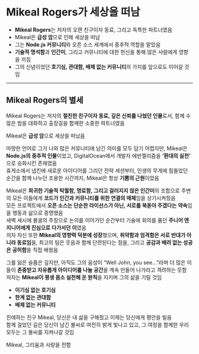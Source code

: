 # Mikeal Rogers가 세상을 떠남


* **Mikeal Rogers**는 저자의 오랜 친구이자 동료, 그리고 독특한 파트너였음
* Mikeal은 **급성 암**으로 인해 세상을 떠남
* 그는 **Node.js 커뮤니티**와 오픈 소스 세계에서 중추적 역할을 맡았음
* **기술적 명석함**과 **인간미**, 그리고 커뮤니티에 대한 헌신을 통해 많은 사람에게 영향을 끼침
* 그의 신념이었던 **호기심, 관대함, 배제 없는 커뮤니티**의 가치를 앞으로도 이어갈 것임

---

Mikeal Rogers의 별세
-----------------

Mikeal Rogers는 저자의 **절친한 친구이자 동료, 깊은 신뢰를 나눴던 인물**로서, 함께 수많은 밤을 대화하고 출장길을 함께한 소중한 파트너였음

Mikeal은 **급성 암**으로 세상을 떠났음

마땅한 언어로 그가 나와 많은 커뮤니티에 남긴 의미를 모두 담기 어렵지만, Mikeal은 **Node.js의 중추적 인물**이었고, DigitalOcean에서 개발자 에반젤리즘을 **‘환대의 실천’** 으로 승화시킨 존재였음  
휴게소에서 냅킨에 새로운 아이디어를 그리던 전략 세션부터, 인생의 무게에 힘들었던 순간을 함께 나누던 조용한 시간까지, Mikeal은 항상 **기쁨의 근원**이었음

Mikeal은 **희귀한 기술적 탁월함, 명료함, 그리고 걸러지지 않은 인간미**의 조합으로 주변의 모든 이들에게 **코드가 인간과 커뮤니티를 위한 연결의 매체**임을 상기시켜줬음  
모든 프로젝트에서 **오픈 소스는 단순한 라이선스가 아닌, 서로를 북돋아 주겠다는 약속**임을 행동과 삶으로 증명했음  
새벽 세시에 불굴의 주장으로 논의를 이어가던 순간부터 기술에 회의를 품던 **주니어 엔지니어에게 진심으로 다가서던 이**였음  
저자 자신 또한 **Mikeal의 영향력 덕분에 성장**했으며, **취약함과 엄격함은 서로 반대가 아니라 동료임**을, 최고의 팀은 웃음과 함께 단련된다는 점을, 그리고 **공감과 배려 없는 성공은 공허함**을 직접 배웠음

그를 잃은 슬픔은 깊지만, 아직도 그의 음성이 “Well John, you see…”라며 더 많은 이들이 **존중받고 자유롭게 아이디어를 나눌 공간**을 계속 만들어 나가라고 격려하는 듯함  
저자는 **Mikeal이 평생 몸소 실천해 온 원칙**을 지키며 그의 삶을 기릴 것임

* **이기심 없는 호기심**
* **한계 없는 관대함**
* **배제 없는 커뮤니티**

친애하는 친구 Mikeal, 당신은 내 삶을 구해줬고 이제는 당신에게 평안을 빌음  
함께 걸었던 길은 당신이 남긴 불씨로 여전히 밝게 빛나고 있고, 그 여정을 함께한 우리 모두는 그 불씨를 지켜나갈 것임

Mikeal, 그리움과 사랑을 전함

